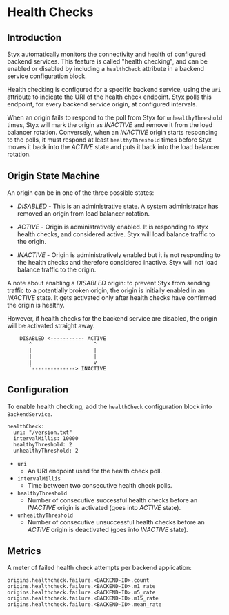 # Health Checks

## Introduction

Styx automatically monitors the connectivity and health of configured
backend services. This feature is called "health checking", and
can be enabled or disabled by including a `healthCheck` attribute
in a backend service configuration block.

Health checking is configured for a specific backend service, using the `uri` attribute
to indicate the URI of the health check endpoint.
 Styx polls this endpoint, for every backend service origin, at configured intervals.

When an origin fails to respond to the poll from Styx for `unhealthyThreshold`
times, Styx will mark the origin as *INACTIVE* and remove it from the
load balancer rotation. Conversely, when an *INACTIVE* origin starts
responding to the polls, it must respond at least `healthyThreshold`
times before Styx moves it back into the *ACTIVE* state and puts it back into 
the load balancer rotation.

## Origin State Machine

An origin can be in one of the three possible states:

- *DISABLED* - This is an administrative state. A system administrator has 
removed an origin from load balancer rotation.

- *ACTIVE* - Origin is administratively enabled. It is responding to styx
health checks, and considered active. Styx will load balance traffic
to the origin.

- *INACTIVE* - Origin is administratively enabled but it is not
responding to the health checks and therefore considered inactive.
Styx will not load balance traffic to the origin.

A note about enabling a *DISABLED* origin: to prevent
Styx from sending traffic to a potentially broken origin, the origin
is initially enabled in an *INACTIVE* state. It gets activated only
after health checks have confirmed the origin is healthy.

However, if health checks for the backend service are disabled, the origin will be activated
straight away.


```
    DISABLED <----------- ACTIVE
       ^                    ^
       |                    |
       |                    |
       |                    v
       `--------------> INACTIVE
```


## Configuration

To enable health checking, add the `healthCheck` configuration block
into `BackendService`.

  ```
  healthCheck:
    uri: "/version.txt"
    intervalMillis: 10000
    healthyThreshold: 2
    unhealthyThreshold: 2
  ```

 - `uri`
   - An URI endpoint used for the health check poll.
 - `intervalMillis`
   - Time between two consecutive health check polls.
 - `healthyThreshold`
   - Number of consecutive successful health checks before
     an *INACTIVE* origin is activated (goes into *ACTIVE* state).
 - `unhealthyThreshold`
   - Number of consecutive unsuccessful health checks before
     an *ACTIVE* origin is deactivated (goes into *INACTIVE* state).


## Metrics

A meter of failed health check attempts per backend application:

    origins.healthcheck.failure.<BACKEND-ID>.count
    origins.healthcheck.failure.<BACKEND-ID>.m1_rate
    origins.healthcheck.failure.<BACKEND-ID>.m5_rate
    origins.healthcheck.failure.<BACKEND-ID>.m15_rate
    origins.healthcheck.failure.<BACKEND-ID>.mean_rate
